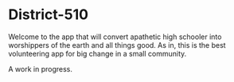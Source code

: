 # District-510
Welcome to the app that will convert apathetic high schooler into worshippers of the earth and all things good. As in, this is the best volunteering app for big change in a small community.

A work in progress.
